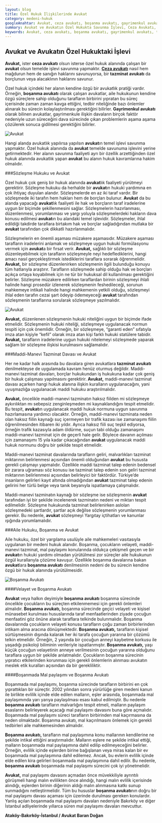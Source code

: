 ```yaml
---
layout: blog
title: Özel Hukuk İlişkilerinde Avukat
category: medeni-hukuk
googleAnahtar: Avukat, ceza avukatı, boşanma avukatı, gayrimenkul avukatı, tazminat avukatı, ağır ceza avukatı, bakırköy avukat, istanbul avukat, boşanmada mal paylaşımı
summary: Avukat ve Avukatın Özel Hukukta Savunma İşlevi, Ceza Avukatı, Tazminat Avukatı, Gayrimenkul Avukatı, Boşanma Avukatı olarak nitelenen avukatların kendine özgü özellikler arzeden savunma faaliyeti, Boşanmada Mal Paylaşımı 
keywords: Avukat, ceza avukatı, boşanma avukatı, gayrimenkul avukatı, tazminat avukatı, ağır ceza avukatı, bakırköy avukat, istanbul avukat, ataköy avukat, Boşanmada Mal Paylaşımı 
---
```

## Avukat ve Avukatın  Özel Hukuktaki İşlevi

**Avukat,** ister **ceza avukatı** olsun isterse özel hukuk alanında çalışan bir **avukat** olsun temelde işlevi savunma yapmaktır. [**Ceza avukatı**](http://barandogan.av.tr/blog/ceza-hukuku/ceza-avukatinin-islevi.html) nasıl hem mağdurun hem de sanığın haklarını savunuyorsa, bir **tazminat avukatı** da borçlunun veya alacaklının haklarını savunur. 

Özel hukuk içindeki her alanın kendine özgü bir avukatlık pratiği vardır.  Örneğin, **boşanma avukatı** olarak çalışan avukatlar, aile hukukunun kendine özgü süreçlere sahip olduğunu tarafların birbirini yıpratan bu süreç içerisinde zaman zaman kavga ettiğini, tedbir niteliğinde bazı önlemler alınarak bu sürecin kolaylaştırılması gerektiğini bilirler. **Gayrimenkul avukatı** olarak bilinen avukatlar, gayrimenkule ilişkin davaların birçok faktör nedeniyle uzun süreceğini dava sürecinde çıkan problemlerin aşama aşama çözülerek sonuca gidilmesi gerektiğini bilirler. 

![Avukat](https://camo.githubusercontent.com/c5b82190d9ea5fb035dd671ad88b1674b2591008/687474703a2f2f692e68697a6c69726573696d2e636f6d2f764c6b6d31342e6a7067 "avukat")

Hangi alanda avukatlık yapılırsa yapılsın **avukat**ın temel işlevi savunma yapmaktır. Özel hukuk alanında da **avukat** temelde savunuma işlevini yerine getirmektedir. Her alanın savunma faaliyeti ayrı bir özellik arzettiğinden özel hukuk alanında avukatlık yapan **avukat** bu alanın hukuk kavramlarına hakim olmalıdır.

###Sözleşme Hukuku ve Avukat

Özel hukuk çok geniş bir hukuk alanında **avukat**lık faaliyeti yürütmeyi gerektirir. Sözleşme hukuku da herhalde bir **avukat**ın hukuki yardımına en çok ihtiyaç duyulan alandır. Sözleşmelerde en az iki taraf vardır. Bir sözleşmede iki tarafın hem hakları hem de borçları bulunur. **Avukat** da  bu alanda yapacağı **avukat**lık faaliyeti ile hak ve borçların taraf iradelerine uygun bir biçimde şekillenmesini sağlar. Sözleşmelerin hazırlanması, düzenlenmesi, yorumlanması ve yargı yoluyla sözleşmelerdeki hakların dava konusu edilmesi **avukat**ın bu alandaki temel işlevidir. Sözleşmeler, ihlal edildiği takdirde taraflara birtakım hak ve borçlar sağladığından mutlaka bir **avukat** tarafından çok dikkatli hazırlanmalıdır.

Sözleşmelerin en önemli aşaması müzakere aşamasıdır. Müzakere aşaması tarafların iradelerini anlamak ve sözleşmeye uygun hukuki formülasyonu vermek için **avukat**a bir fırsat verir. **Avukat,** sağlıklı bir sözleşme düzenleyebilmek için tarafların sözleşmeyle neyi hedeflediklerini, hangi amacı nasıl gerçekleştirmek istediklerini taraflara sorarak öğrenmelidir. **Avukat,** bir sözleşme düzenlenirken sözleşmenin ilgili bulunduğu konuyu tüm hatlarıyla araştırır. Tarafların sözleşmede sahip olduğu hak ve borçları açıkça ortaya koyabilmek için ne tür bir hukuksal dil kullanılması gerektiğini belirler. Sözleşme müzakere edilirken taraflardan birinin sözleşmeyi ihlali halinde hangi prosedür izlenerek sözleşmenin feshedileceği, sorunun mahkemeye intikali halinde hangi mahkemenin yetkili olduğu, sözleşmeyi ihlal eden tarafın cezai şart ödeyip ödemeyeceği **avukat** tarafından sözleşmenin taraflarına sorularak sözleşmeye yazılmalıdır.

![Avukat](https://camo.githubusercontent.com/670b7975b633421fea72d503d39a41345faf76bc/687474703a2f2f692e68697a6c69726573696d2e636f6d2f4a34526d67352e6a7067 "Sözleşme ve Avukat")

**Avukat,** düzenlenen sözleşmenin hukuki niteliğini uygun bir biçimde ifade etmelidir.  Sözleşmenin hukuki niteliği, sözleşmeye uygulanacak normun tespiti için çok önemlidir. Örneğin, bir sözleşmeye, “garanti eden” sıfatıyla imza atan kişiyle “kefil” olarak imza atan kişi farklı hukuki statülere tabidir. **Avukat,** tarafların iradelerine uygun hukuki nitelemeyi sözleşmede yaparak sağlam bir sözleşme ilişkisi kurulmasını sağlamalıdır.

###Maddi-Manevi Tazminat Davası ve Avukat

Her ne kadar halk arasında bu davalara giren avukatlara **tazminat avukatı** denilmekteyse de uygulamada kavram henüz oturmuş değildir. Maddi-manevi tazminat davaları, borçlar hukukundan iş hukukuna kadar çok geniş bir hukuk çalışması yapılmasını gerektirir. **Avukat,** maddi-manevi tazminat davası açarken hangi hukuk alanına ilişkin kuralların uygulanacağını, yani uyuşmazlığa uygulanacak maddi hukuku araştırılmalıdır. 

**Avukat,** öncelikle maddi-manevi tazminatın haksız fiilden mi sözleşmeye aykırılıktan mı sebepsiz zenginleşmeden mi kaynaklandığını tespit etmelidir. Bu tespit, **avukat**ın uygulanacak maddi hukuk normuna uygun savunma hazırlamasına yardımcı olacaktır. Örneğin, maddi-manevi tazminata neden olan haksız fiilin kaynağı suç içermeyen bir trafik kazası ise zamanaşımı fiilin öğrenilmesinden itibaren iki yıldır. Ayrıca haksız fiili suç teşkil ediyorsa, örneğin trafik kazasıyla adam öldürme, suçun tabi olduğu zamanaşımı maddi-manevi tazminat için de geçerli hale gelir. Böylece davanın açılması için zamanaşımı 15 yıla kadar çıkacağından **avukat** uygulanacak maddi hukuk normunu doğru bir şekilde tespit etmelidir.

Maddi-manevi tazminat davalarında tarafların geliri, malvarlıkları tazminat miktarının belirlenmesi açısından önemli olduğundan **avukat** bu hususta gerekli çalışmayı yapmalıdır. Özellikle maddi tazminat talep edenin bedensel bir zarara uğraması söz konusu ise tazminat talep edenin son geliri tazminat miktarının belirlenmesi açısından belirleyici bir faktördür. Türkiye’de insanların gelirleri kayıt altında olmadığından **avukat** tazminat talep edenin gelirini her türlü belge veya tanık beyanıyla ispatlamaya çalışmalıdır.

Maddi-manevi tazminatın kaynağı bir sözleşme ise sözleşmenin **avukat** tarafından iyi bir şekilde incelenerek tazminatın nedeni ve miktarı tespit edilmelidir. Sözleşme hukukunda tazminat belirlenirken aslolan sözleşmedeki şartlardır, şartlar açık değilse sözleşmenin yorumlanması gerekir. Bu nedenle, **avukat** sözleşmeyi Yargıtay içtihatları ve kanunlar ışığında yorumlamalıdır.

###Aile Hukuku, Boşanma ve Avukat

Aile hukuku, özel bir yargılama usulüyle aile mahkemeleri vasıtasıyla uygulanan bir medeni hukuk alanıdır. Boşanma, çocukların velayeti, maddi-manevi tazminat, mal paylaşımı konularında oldukça çekişmeli geçen ve bir **avukat**ın hukuki yardımı olmadan yürütülmesi zor süreçler aile hukukunun özgül kurallarıyla çözüme kavuşur. Özellikle boşanma davalarına bakan **avukat**lara **boşanma avukatı** denilmesinin nedeni de bu sürecin kendine özgü bir hukuk alanında yürütülmesidir. 

![Boşanma Avukatı](https://camo.githubusercontent.com/f92a01a3fe083bb46defa61503a3889218a37e19/687474703a2f2f692e68697a6c69726573696d2e636f6d2f346b375834702e6a7067 "Boşanma Avukatı")

####Velayet ve Boşanma Avukatı

**Avukat** veya halkın deyimiyle **boşanma avukatı** boşanma sürecinde öncelikle çocukların bu süreçten etkilenmemesi için gerekli önlemleri almalıdır. **Boşanma avukatı,** boşanma sürecinde geçici velayeti ve kişisel münasebet kurulması hususlarında taraf menfaatlerinden ziyade çocuğun menfaatini göz önüne alarak taraflara telkinde bulunmalıdır.
Boşanma davalarında çocukların velayeti konusu tarafların çoğu zaman birbirlerinden intikam alma aracına dönüşmektedir. **Boşanma avukatı,** tarafların kişisel sürtüşmesinin dışında kalarak  her iki tarafa çocuğun yararına bir çözümü telkin etmelidir. Örneğin, 2 yaşında bir çocuğun anneyi kaybetme korkusu ile yaşadığı psikoloji biliminin verileriyle ispatlanmıştır. **Boşanma avukatı,** yaşı küçük çocuğun velayetinin anneye verilmesinin çocuğun yararına olduğunu taraflara uygun bir şekilde anlatmalıdır. Çocukların boşanma sürecinin yıpratıcı etkilerinden korunması için gerekli önlemlerin alınması avukatın meslek etik kuralları açısından da bir gerekliliktir.

####Boşanmada Mal paylaşımı ve Boşanma Avukatı

Boşanmada mal paylaşımı, boşanma sürecinde tarafların birbirini en çok yıprattıkları bir süreçtir. 2002 yılından sonra yürürlüğe giren medeni kanun ile birlikte evlilik içinde elde edilen malların, eşler arasında, boşanmada mal paylaşımında yarı yarıya paylaşılması esası kabul edilmiştir. Bu nedenle **boşanma avukatı** tarafların malvarlığını tespit etmeli, malların paylaşım esaslarını belirleyerek açacağı mal paylaşımı davasını buna göre açmalıdır. Boşanmada mal paylaşımı süreci tarafların birbirinden mal kaçırmasına da neden olmaktadır. Boşanma avukatı, mal kaçırılmasını önlemek için gerekli tedbirleri aile mahkemesinden almalıdır.

**Boşanma avukatı,** tarafların mal paylaşımına konu mallarının kendilerine ne şekilde intikal ettiğini araştırmalıdır. Malların eşlere ne şekilde intikal ettiği, malların boşanmada mal paylaşımına dahil edilip edilmeyeceğini belirler. Örneğin, evlilik içinde eşlerden birine bağışlanan veya miras kalan bir ev boşanmada mal paylaşımına dahil edilemez. Ancak, bu evlerin evlilik içinde elde edilen kira gelirleri boşanmada mal paylaşımına dahil edilir. Bu nedenle, **boşanma avukatı** boşanmada mal paylaşımı sürecini çok iyi yönetmelidir.

**Avukat,** mal paylaşımı davasını açmadan önce müvekkiliyle ayrıntılı görüşmeli hangi malın evlilikten önce alındığı, hangi malın evlilik içerisinde alındığı, eşlerden birinin diğerinin aldığı malın alınmasına katkı sunup sunmadığını netleştirmelidir. Tüm bu hususlar **boşanma avukatı**nın doğru bir mal paylaşımı davası açaması için üzerinde durulması gereken konulardır. Yanlış açılan boşanmada mal paylaşımı davaları nedeniyle Bakırköy ve diğer İstanbul adliyelerinde yıllarca süren mal paylaşımı davaları mevcuttur.


**Ataköy-Bakırköy-İstanbul / Avukat Baran Doğan**



